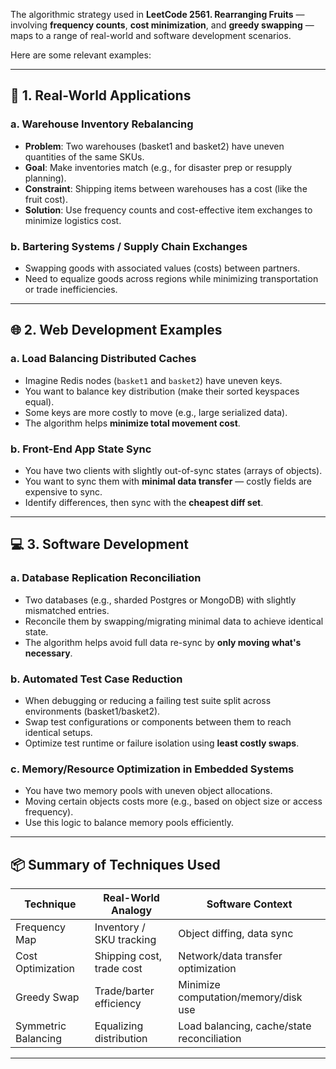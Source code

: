 The algorithmic strategy used in **LeetCode 2561. Rearranging Fruits** — involving **frequency counts**, **cost minimization**, and **greedy swapping** — maps to a range of real-world and software development scenarios.

Here are some relevant examples:

---

## 🔧 **1. Real-World Applications**

### a. **Warehouse Inventory Rebalancing**

* **Problem**: Two warehouses (basket1 and basket2) have uneven quantities of the same SKUs.
* **Goal**: Make inventories match (e.g., for disaster prep or resupply planning).
* **Constraint**: Shipping items between warehouses has a cost (like the fruit cost).
* **Solution**: Use frequency counts and cost-effective item exchanges to minimize logistics cost.

### b. **Bartering Systems / Supply Chain Exchanges**

* Swapping goods with associated values (costs) between partners.
* Need to equalize goods across regions while minimizing transportation or trade inefficiencies.

---

## 🌐 **2. Web Development Examples**

### a. **Load Balancing Distributed Caches**

* Imagine Redis nodes (`basket1` and `basket2`) have uneven keys.
* You want to balance key distribution (make their sorted keyspaces equal).
* Some keys are more costly to move (e.g., large serialized data).
* The algorithm helps **minimize total movement cost**.

### b. **Front-End App State Sync**

* You have two clients with slightly out-of-sync states (arrays of objects).
* You want to sync them with **minimal data transfer** — costly fields are expensive to sync.
* Identify differences, then sync with the **cheapest diff set**.

---

## 💻 **3. Software Development**

### a. **Database Replication Reconciliation**

* Two databases (e.g., sharded Postgres or MongoDB) with slightly mismatched entries.
* Reconcile them by swapping/migrating minimal data to achieve identical state.
* The algorithm helps avoid full data re-sync by **only moving what's necessary**.

### b. **Automated Test Case Reduction**

* When debugging or reducing a failing test suite split across environments (basket1/basket2).
* Swap test configurations or components between them to reach identical setups.
* Optimize test runtime or failure isolation using **least costly swaps**.

### c. **Memory/Resource Optimization in Embedded Systems**

* You have two memory pools with uneven object allocations.
* Moving certain objects costs more (e.g., based on object size or access frequency).
* Use this logic to balance memory pools efficiently.

---

## 📦 Summary of Techniques Used

| Technique           | Real-World Analogy        | Software Context                           |
| ------------------- | ------------------------- | ------------------------------------------ |
| Frequency Map       | Inventory / SKU tracking  | Object diffing, data sync                  |
| Cost Optimization   | Shipping cost, trade cost | Network/data transfer optimization         |
| Greedy Swap         | Trade/barter efficiency   | Minimize computation/memory/disk use       |
| Symmetric Balancing | Equalizing distribution   | Load balancing, cache/state reconciliation |

---
